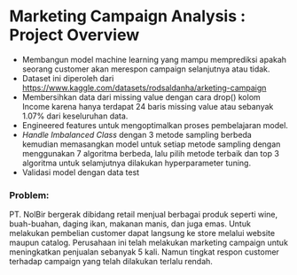 # **Marketing Campaign Analysis : Project Overview**
- Membangun model machine learning yang mampu memprediksi apakah seorang customer akan merespon campaign selanjutnya atau tidak.
- Dataset ini diperoleh dari https://www.kaggle.com/datasets/rodsaldanha/arketing-campaign
- Membersihkan data dari missing value dengan cara drop() kolom Income karena hanya terdapat 24 baris missing value atau sebanyak 1.07% dari keseluruhan data.
- Engineered features untuk mengoptimalkan proses pembelajaran model.
- *Handle Imbalanced Class* dengan 3 metode sampling berbeda kemudian memasangkan model untuk setiap metode sampling dengan menggunakan 7 algoritma berbeda, lalu pilih metode terbaik dan top 3 algoritma untuk selamjutnya dilakukan hyperparameter tuning.
- Validasi model dengan data test

### Problem:
PT. NolBir bergerak dibidang retail menjual berbagai produk seperti wine, buah-buahan, daging ikan, makanan manis, dan juga emas. Untuk melakukan pembelian customer dapat langsung ke store melalui website maupun catalog.
Perusahaan ini telah melakukan marketing campaign untuk meningkatkan penjualan sebanyak 5 kali. Namun tingkat respon customer terhadap campaign yang telah dilakukan terlalu rendah.

